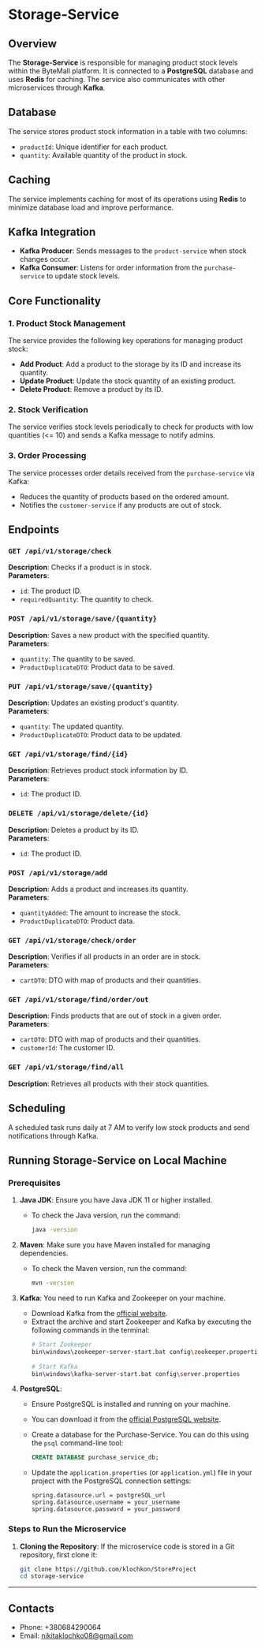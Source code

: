 # Storage-Service

## Overview
The **Storage-Service** is responsible for managing product stock levels within the ByteMall platform. It is connected to a **PostgreSQL** database and uses **Redis** for caching. The service also communicates with other microservices through **Kafka**.

## Database
The service stores product stock information in a table with two columns:
- `productId`: Unique identifier for each product.
- `quantity`: Available quantity of the product in stock.

## Caching
The service implements caching for most of its operations using **Redis** to minimize database load and improve performance.

## Kafka Integration
- **Kafka Producer**: Sends messages to the `product-service` when stock changes occur.
- **Kafka Consumer**: Listens for order information from the `purchase-service` to update stock levels.

## Core Functionality

### 1. Product Stock Management
The service provides the following key operations for managing product stock:
- **Add Product**: Add a product to the storage by its ID and increase its quantity.
- **Update Product**: Update the stock quantity of an existing product.
- **Delete Product**: Remove a product by its ID.

### 2. Stock Verification
The service verifies stock levels periodically to check for products with low quantities (<= 10) and sends a Kafka message to notify admins.

### 3. Order Processing
The service processes order details received from the `purchase-service` via Kafka:
- Reduces the quantity of products based on the ordered amount.
- Notifies the `customer-service` if any products are out of stock.

## Endpoints

### `GET /api/v1/storage/check`
**Description**: Checks if a product is in stock.  
**Parameters**:
- `id`: The product ID.
- `requiredQuantity`: The quantity to check.

### `POST /api/v1/storage/save/{quantity}`
**Description**: Saves a new product with the specified quantity.  
**Parameters**:
- `quantity`: The quantity to be saved.
- `ProductDuplicateDTO`: Product data to be saved.

### `PUT /api/v1/storage/save/{quantity}`
**Description**: Updates an existing product's quantity.  
**Parameters**:
- `quantity`: The updated quantity.
- `ProductDuplicateDTO`: Product data to be updated.

### `GET /api/v1/storage/find/{id}`
**Description**: Retrieves product stock information by ID.  
**Parameters**:
- `id`: The product ID.

### `DELETE /api/v1/storage/delete/{id}`
**Description**: Deletes a product by its ID.  
**Parameters**:
- `id`: The product ID.

### `POST /api/v1/storage/add`
**Description**: Adds a product and increases its quantity.  
**Parameters**:
- `quantityAdded`: The amount to increase the stock.
- `ProductDuplicateDTO`: Product data.

### `GET /api/v1/storage/check/order`
**Description**: Verifies if all products in an order are in stock.  
**Parameters**:
- `cartDTO`: DTO with map of products and their quantities.

### `GET /api/v1/storage/find/order/out`
**Description**: Finds products that are out of stock in a given order.  
**Parameters**:
- `cartDTO`: DTO with map of products and their quantities.
- `customerId`: The customer ID.

### `GET /api/v1/storage/find/all`
**Description**: Retrieves all products with their stock quantities.

## Scheduling
A scheduled task runs daily at 7 AM to verify low stock products and send notifications through Kafka.

## Running Storage-Service on Local Machine

### Prerequisites

1. **Java JDK**: Ensure you have Java JDK 11 or higher installed.
    - To check the Java version, run the command:
      ```bash
      java -version
      ```

2. **Maven**: Make sure you have Maven installed for managing dependencies.
    - To check the Maven version, run the command:
      ```bash
      mvn -version
      ```

3. **Kafka**: You need to run Kafka and Zookeeper on your machine.
    - Download Kafka from the [official website](https://kafka.apache.org/downloads).
    - Extract the archive and start Zookeeper and Kafka by executing the following commands in the terminal:
      ```bash
      # Start Zookeeper
      bin\windows\zookeeper-server-start.bat config\zookeeper.properties
 
      # Start Kafka
      bin\windows\kafka-server-start.bat config\server.properties
      ```

4. **PostgreSQL**:
    - Ensure PostgreSQL is installed and running on your machine.
    - You can download it from the [official PostgreSQL website](https://www.postgresql.org/download/).
    - Create a database for the Purchase-Service. You can do this using the `psql` command-line tool:
      ```sql
      CREATE DATABASE purchase_service_db;
      ```

    - Update the `application.properties` (or `application.yml`) file in your project with the PostgreSQL connection settings:
      ```properties
      spring.datasource.url = postgreSQL_url
      spring.datasource.username = your_username
      spring.datasource.password = your_password
      ```



### Steps to Run the Microservice

1. **Cloning the Repository**: If the microservice code is stored in a Git repository, first clone it:
   ```bash
   git clone https://github.com/klochkon/StoreProject
   cd storage-service
    ```


***
## Contacts

- Phone: +380684290064
- Email: [nikitaklochko08@gmail.com](mailto:nikitaklochko08@gmail.com)
